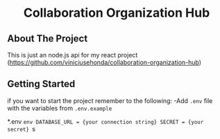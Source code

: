 <h1 align='center'>
    <br>Collaboration Organization Hub
</h1>

## About The Project
This is just an node.js api for my react project (https://github.com/viniciusehonda/collaboration-organization-hub)

## Getting Started
if you want to start the project remember to the following:
-Add `.env` file with the variables from `.env.example`

*.env
    ```env
    DATABASE_URL = {your connection string}
    SECRET = {your secret}
    ```s